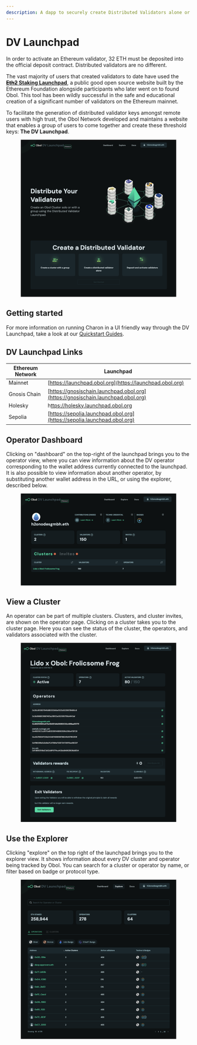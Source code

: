 ```yaml
---
description: A dapp to securely create Distributed Validators alone or with a group.
---
```


# DV Launchpad

In order to activate an Ethereum validator, 32 ETH must be deposited into the official deposit contract. Distributed validators are no different.

The vast majority of users that created validators to date have used the [~~**Eth2**~~**&#x20;Staking Launchpad**](https://launchpad.ethereum.org/), a public good open source website built by the Ethereum Foundation alongside participants who later went on to found Obol. This tool has been wildly successful in the safe and educational creation of a significant number of validators on the Ethereum mainnet.

To facilitate the generation of distributed validator keys amongst remote users with high trust, the Obol Network developed and maintains a website that enables a group of users to come together and create these threshold keys: **The DV Launchpad**.

<figure><img src="../../.gitbook/assets/image (16) (1) (1).png" alt=""><figcaption></figcaption></figure>

## Getting started

For more information on running Charon in a UI friendly way through the DV Launchpad, take a look at our [Quickstart Guides](../../run-a-dv/start/quickstart_overview.md).

## DV Launchpad Links

| Ethereum Network | Launchpad                                                                        |
| ---------------- | -------------------------------------------------------------------------------- |
| Mainnet          | [https://launchpad.obol.org](https://launchpad.obol.org)                         |
| Gnosis Chain     | [https://gnosischain.launchpad.obol.org](https://gnosischain.launchpad.obol.org) |
| Holesky          | h[ttps://holesky.launchpad.obol.org](ttps://holesky.launchpad.obol.org)          |
| Sepolia          | [https://sepolia.launchpad.obol.org](https://sepolia.launchpad.obol.org)         |

## Operator Dashboard

Clicking on "dashboard" on the top-right of the launchpad brings you to the operator view, where you can view information about the DV operator corresponding to the wallet address currently connected to the launchpad. It is also possible to view information about another operator, by substituting another wallet address in the URL, or using the explorer, described below.

<figure><img src="../../.gitbook/assets/image (17) (1).png" alt=""><figcaption></figcaption></figure>

## View a Cluster

An operator can be part of multiple clusters. Clusters, and cluster invites, are shown on the operator page. Clicking on a cluster takes you to the cluster page. Here you can see the status of the cluster, the operators, and validators associated with the cluster.

<figure><img src="../../.gitbook/assets/image (18) (1).png" alt=""><figcaption></figcaption></figure>

## Use the Explorer

Clicking "explore" on the top right of the launchpad brings you to the explorer view. It shows information about every DV cluster and operator being tracked by Obol. You can search for a cluster or operator by name, or filter based on badge or protocol type.

<figure><img src="../../.gitbook/assets/image (19) (1).png" alt=""><figcaption></figcaption></figure>
